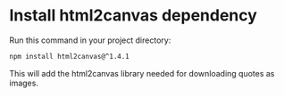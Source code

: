 # Install html2canvas dependency

Run this command in your project directory:

```bash
npm install html2canvas@^1.4.1
```

This will add the html2canvas library needed for downloading quotes as images.
